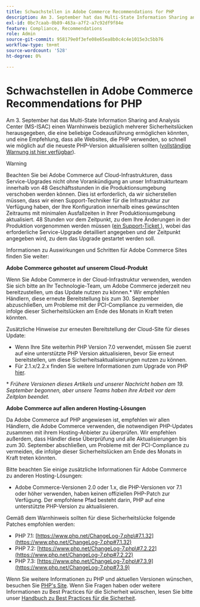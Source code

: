 ```yaml
---
title: Schwachstellen in Adobe Commerce Recommendations for PHP
description: Am 3. September hat das Multi-State Information Sharing and Analysis Center (MS-ISAC) einen Warnhinweis bezüglich mehrerer Sicherheitslücken herausgegeben, die die Ausführung von beliebigem Code ermöglichen könnten, und eine Empfehlung, dass alle Websites, die PHP verwenden, so schnell wie möglich auf die neueste PHP-Version aktualisieren sollten ([vollständiger Warnhinweis ist hier verfügbar](https://www.cisecurity.org/advisory/multiple-vulnerabilities-in-php-could-allow-for-arbitrary-code-execution_2019-087/).
exl-id: 0bc7caab-0b89-463a-a7f2-a7c92df9f84e
feature: Compliance, Recommendations
role: Admin
source-git-commit: 958179e0f3efe08e65ea8b0c4c4e1015e3c5bb76
workflow-type: tm+mt
source-wordcount: '528'
ht-degree: 0%

---
```


# Schwachstellen in Adobe Commerce Recommendations for PHP

Am 3. September hat das Multi-State Information Sharing and Analysis Center (MS-ISAC) einen Warnhinweis bezüglich mehrerer Sicherheitslücken herausgegeben, die eine beliebige Codeausführung ermöglichen könnten, und eine Empfehlung, dass alle Websites, die PHP verwenden, so schnell wie möglich auf die neueste PHP-Version aktualisieren sollten ([vollständige Warnung ist hier verfügbar](https://www.cisecurity.org/advisory/multiple-vulnerabilities-in-php-could-allow-for-arbitrary-code-execution_2019-087/)).

>[!WARNING]
>
>Beachten Sie bei Adobe Commerce auf Cloud-Infrastrukturen, dass Service-Upgrades nicht ohne Vorankündigung an unser Infrastrukturteam innerhalb von 48 Geschäftsstunden in die Produktionsumgebung verschoben werden können. Dies ist erforderlich, da wir sicherstellen müssen, dass wir einen Support-Techniker für die Infrastruktur zur Verfügung haben, der Ihre Konfiguration innerhalb eines gewünschten Zeitraums mit minimalen Ausfallzeiten in Ihrer Produktionsumgebung aktualisiert. 48 Stunden vor dem Zeitpunkt, zu dem Ihre Änderungen in der Produktion vorgenommen werden müssen ([&#x200B; ein Support-Ticket &#x200B;](/help/help-center-guide/help-center/magento-help-center-user-guide.md#submit-ticket)), wobei das erforderliche Service-Upgrade detailliert angegeben und der Zeitpunkt angegeben wird, zu dem das Upgrade gestartet werden soll.

Informationen zu Auswirkungen und Schritten für Adobe Commerce Sites finden Sie weiter:

**Adobe Commerce gehostet auf unserem Cloud-Produkt**

Wenn Sie Adobe Commerce in der Cloud-Infrastruktur verwenden, wenden Sie sich bitte an Ihr Technologie-Team, um Adobe Commerce jederzeit neu bereitzustellen, um das Update nutzen zu können.\* Wir empfehlen Händlern, diese erneute Bereitstellung bis zum 30. September abzuschließen, um Probleme mit der PCI-Compliance zu vermeiden, die infolge dieser Sicherheitslücken am Ende des Monats in Kraft treten könnten.

Zusätzliche Hinweise zur erneuten Bereitstellung der Cloud-Site für dieses Update:

* Wenn Ihre Site weiterhin PHP Version 7.0 verwendet, müssen Sie zuerst auf eine unterstützte PHP Version aktualisieren, bevor Sie erneut bereitstellen, um diese Sicherheitsaktualisierungen nutzen zu können.
* Für 2.1.x/2.2.x finden Sie weitere Informationen zum Upgrade von PHP [hier](https://experienceleague.adobe.com/docs/commerce-cloud-service/user-guide/develop/upgrade/commerce-version.html?lang=de).

\* *Frühere Versionen dieses Artikels und unserer Nachricht haben am 19. September begonnen, aber unsere Teams haben ihre Arbeit vor dem Zeitplan beendet.*

**Adobe Commerce auf allen anderen Hosting-Lösungen**

Da Adobe Commerce auf PHP angewiesen ist, empfehlen wir allen Händlern, die Adobe Commerce verwenden, die notwendigen PHP-Updates zusammen mit ihrem Hosting-Anbieter zu überprüfen. Wir empfehlen außerdem, dass Händler diese Überprüfung und alle Aktualisierungen bis zum 30. September abschließen, um Probleme mit der PCI-Compliance zu vermeiden, die infolge dieser Sicherheitslücken am Ende des Monats in Kraft treten könnten.

Bitte beachten Sie einige zusätzliche Informationen für Adobe Commerce zu anderen Hosting-Lösungen:

* Adobe Commerce-Versionen 2.0 oder 1.x, die PHP-Versionen vor 7.1 oder höher verwenden, haben keinen offiziellen PHP-Patch zur Verfügung. Der empfohlene Pfad besteht darin, PHP auf eine unterstützte PHP-Version zu aktualisieren.

Gemäß dem Warnhinweis sollten für diese Sicherheitslücke folgende Patches empfohlen werden:

* PHP 7.1: [https://www.php.net/ChangeLog-7.php\#7.1.32](https://www.php.net/ChangeLog-7.php#7.1.32)
* PHP 7.2: [https://www.php.net/ChangeLog-7.php\#7.2.22](https://www.php.net/ChangeLog-7.php#7.2.22)
* PHP 7.3: [https://www.php.net/ChangeLog-7.php\#7.3.9](https://www.php.net/ChangeLog-7.php#7.3.9)

Wenn Sie weitere Informationen zu PHP und aktuellen Versionen wünschen, besuchen Sie [PHP&#39;s Site](https://www.php.net/). Wenn Sie Fragen haben oder weitere Informationen zu Best Practices für die Sicherheit wünschen, lesen Sie bitte unser [Handbuch zu Best Practices für die Sicherheit](https://www.adobe.com/content/dam/cc/en/security/pdfs/Adobe-Magento-Commerce-Best-Practices-Guide.pdf).
